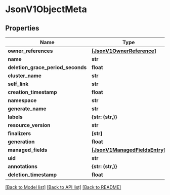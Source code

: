 # JsonV1ObjectMeta


## Properties
Name | Type | Description | Notes
------------ | ------------- | ------------- | -------------
**owner_references** | [**[JsonV1OwnerReference]**](JsonV1OwnerReference.md) |  | [optional] 
**name** | **str** |  | [optional] 
**deletion_grace_period_seconds** | **float** |  | [optional] 
**cluster_name** | **str** |  | [optional] 
**self_link** | **str** |  | [optional] 
**creation_timestamp** | **float** |  | [optional] 
**namespace** | **str** |  | [optional] 
**generate_name** | **str** |  | [optional] 
**labels** | **{str: (str,)}** |  | [optional] 
**resource_version** | **str** |  | [optional] 
**finalizers** | **[str]** |  | [optional] 
**generation** | **float** |  | [optional] 
**managed_fields** | [**[JsonV1ManagedFieldsEntry]**](JsonV1ManagedFieldsEntry.md) |  | [optional] 
**uid** | **str** |  | [optional] 
**annotations** | **{str: (str,)}** |  | [optional] 
**deletion_timestamp** | **float** |  | [optional] 

[[Back to Model list]](../README.md#documentation-for-models) [[Back to API list]](../README.md#documentation-for-api-endpoints) [[Back to README]](../README.md)


